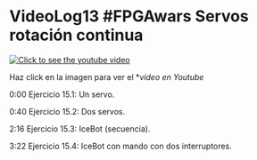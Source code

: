 # VideoLog13 #FPGAwars Servos rotación continua

[![Click to see the youtube video](https://img.youtube.com/vi/yj6EgvZFiWs/0.jpg)](https://www.youtube.com/watch?v=yj6EgvZFiWs&feature=youtu.be)

Haz click en la imagen para ver el **vídeo en Youtube*

0:00 Ejercicio 15.1: Un servo.

0:40 Ejercicio 15.2: Dos servos.

2:16 Ejercicio 15.3: IceBot (secuencia).

3:22 Ejercicio 15.4: IceBot con mando con dos interruptores.

